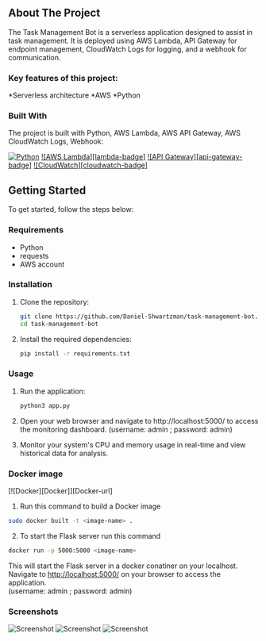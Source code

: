 <!-- ABOUT THE PROJECT -->
## About The Project

The Task Management Bot is a serverless application designed to assist in task management. It is deployed using AWS Lambda, API Gateway for endpoint management, CloudWatch Logs for logging, and a webhook for communication.

### Key features of this project:
*Serverless architecture
*AWS
*Python


### Built With
The project is built with Python, AWS Lambda, AWS API Gateway, AWS CloudWatch Logs, Webhook:

[![Python][Python]][Python-url] [![AWS Lambda][lambda-badge]][lambda-url] [![API Gateway][api-gateway-badge]][api-gateway-url] [![CloudWatch][cloudwatch-badge]][cloudwatch-url]


<!-- Getting Started Section -->
## Getting Started
To get started, follow the steps below:
<!-- Requirements Section -->
### Requirements

- Python 
- requests
- AWS account
  
<!-- Installation Section -->
### Installation

1. Clone the repository:

   ```bash
   git clone https://github.com/Daniel-Shwartzman/task-management-bot.git
   cd task-management-bot
    ```

2. Install the required dependencies:

   ```bash
   pip install -r requirements.txt
    ```

### Usage

1. Run the application:
   ```bash
   python3 app.py
    ```

2. Open your web browser and navigate to http://localhost:5000/ to access the monitoring dashboard. (username: admin ; password: admin)
3. Monitor your system's CPU and memory usage in real-time and view historical data for analysis.

<!-- Docker Section -->
### Docker image
[![Docker][Docker]][Docker-url]
1. Run this command to build a Docker image
```bash
sudo docker built -t <image-name> .
```

2. To start the Flask server run this command
```bash
docker run -p 5000:5000 <image-name>
``` 

This will start the Flask server in a docker conatiner on your localhost. \
Navigate to [http://localhost:5000/](http://localhost:5000/) on your browser to access the application. \
(username: admin ; password: admin)

### Screenshots
![Screenshot](static/images/login-screenshot.png)
![Screenshot](static/images/dashboard-screenshot.png)
![Screenshot](static/images/darkmode-screenshot.png)

<!-- MARKDOWN LINKS & IMAGES -->
[Python]: https://img.shields.io/badge/Python-3C873A?style=for-the-badge&labelColor=black&logo=python&logoColor=3C873A
[Python-url]: https://www.python.org
[AWS Lambda]: https://www.google.com/url?sa=i&url=https%3A%2F%2Fen.m.wikipedia.org%2Fwiki%2FFile%3AAmazon_Lambda_architecture_logo.svg&psig=AOvVaw1kbJN00kSmmX4HqkFLSts5&ust=1703197207581000&source=images&cd=vfe&ved=0CBEQjRxqFwoTCJDGlJqGn4MDFQAAAAAdAAAAABAE
[lambda-url]: https://aws.amazon.com/lambda/?nc2=type_a
[API Gateway]: https://icons8.com/icon/55497/rest-api
[api-gateway-url]: https://aws.amazon.com/api-gateway/?nc2=type_a
[CloudWatch]: ![image](https://github.com/Daniel-Shwartzman/TaskManagementBot/assets/135250441/500830d5-dd61-4dfc-a36a-15cf91492737)
[cloudwatch-url]: https://aws.amazon.com/cloudwatch/?nc2=type_a




